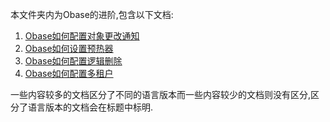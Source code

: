 本文件夹内为Obase的进阶,包含以下文档:
1.  [Obase如何配置对象更改通知](./Obase如何配置对象更改通知.md)
2.  [Obase如何设置预热器](./Obase如何设置预热器.md)
3.  [Obase如何配置逻辑删除](./Obase如何配置逻辑删除.md)
4.  [Obase如何配置多租户](./Obase如何配置多租户.md)

一些内容较多的文档区分了不同的语言版本而一些内容较少的文档则没有区分,区分了语言版本的文档会在标题中标明.